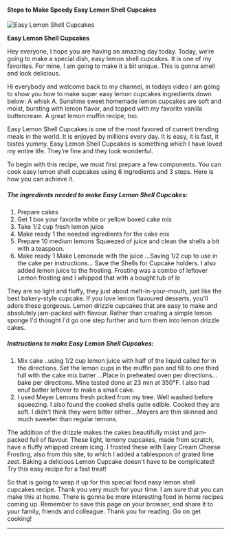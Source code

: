             

#### Steps to Make Speedy Easy Lemon Shell Cupcakes

![Easy Lemon Shell  Cupcakes](https://img-global.cpcdn.com/recipes/5469040655466496/751x532cq70/easy-lemon-shell-cupcakes-recipe-main-photo.jpg)

**Easy Lemon Shell Cupcakes**

Hey everyone, I hope you are having an amazing day today. Today, we’re going to make a special dish, easy lemon shell cupcakes. It is one of my favorites. For mine, I am going to make it a bit unique. This is gonna smell and look delicious.

Hi everybody and welcome back to my channel, in todays video I am going to show you how to make super easy lemon cupcakes ingredients down below: A whisk A. Sunshine sweet homemade lemon cupcakes are soft and moist, bursting with lemon flavor, and topped with my favorite vanilla buttercream. A great lemon muffin recipe, too.

Easy Lemon Shell Cupcakes is one of the most favored of current trending meals in the world. It is enjoyed by millions every day. It is easy, it is fast, it tastes yummy. Easy Lemon Shell Cupcakes is something which I have loved my entire life. They’re fine and they look wonderful.

To begin with this recipe, we must first prepare a few components. You can cook easy lemon shell cupcakes using 6 ingredients and 3 steps. Here is how you can achieve it.

##### The ingredients needed to make Easy Lemon Shell Cupcakes:

1.  Prepare cakes
2.  Get 1 box your favorite white or yellow boxed cake mix
3.  Take 1/2 cup fresh lemon juice
4.  Make ready 1 the needed ingredients for the cake mix
5.  Prepare 10 medium lemons Squeezed of juice and clean the shells a bit with a teaspoon.
6.  Make ready 1 Make Lemonade with the juice …Saving 1/2 cup to use in the cake per instructions… Save the Shells for Cupcake holders. I also added lemon juice to the frosting. Frosting was a combo of leftover Lemon frosting and I whipped that with a bought tub of le

They are so light and fluffy, they just about melt-in-your-mouth, just like the best bakery-style cupcake. If you love lemon flavoured desserts, you'll adore these gorgeous. Lemon drizzle cupcakes that are easy to make and absolutely jam-packed with flavour. Rather than creating a simple lemon sponge I'd thought I'd go one step further and turn them into lemon drizzle cakes.

##### Instructions to make Easy Lemon Shell Cupcakes:

1.  Mix cake ..using 1/2 cup lemon juice with half of the liquid called for in the directions. Set the lemon cups in the muffin pan and fill to one third full with the cake mix batter …Place in preheated oven per directions…bake per directions. Mine tested done at 23 min at 350°F. I also had enuf batter leftover to make a small cake.
2.  I used Meyer Lemons fresh picked from my tree. Well washed before squeezing. I also found the cooked shells quite edible. Cooked they are soft. I didn't think they were bitter either….Meyers are thin skinned and much sweeter than regular lemons.

The addition of the drizzle makes the cakes beautifully moist and jam-packed full of flavour. These light, lemony cupcakes, made from scratch, have a fluffy whipped cream icing. I frosted these with Easy Cream Cheese Frosting, also from this site, to which I added a tablespoon of grated lime zest. Baking a delicious Lemon Cupcake doesn't have to be complicated! Try this easy recipe for a fast treat!

So that is going to wrap it up for this special food easy lemon shell cupcakes recipe. Thank you very much for your time. I am sure that you can make this at home. There is gonna be more interesting food in home recipes coming up. Remember to save this page on your browser, and share it to your family, friends and colleague. Thank you for reading. Go on get cooking!

* * *